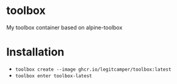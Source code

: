 # toolbox
My toolbox container based on alpine-toolbox

# Installation
- `toolbox create --image ghcr.io/legitcamper/toolbox:latest`
- `toolbox enter toolbox-latest`

